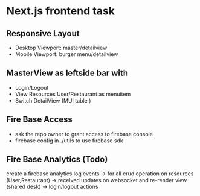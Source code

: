 # Next.js frontend task 

## Responsive Layout 
- Desktop Viewport: master/detailview 
- Mobile Viewport: burger menu/detailview

## MasterView as leftside bar with  
- Login/Logout
- View Resources User/Restaurant as menuitem
- Switch DetailView (MUI table )


## Fire Base Access 
- ask the repo owner to grant access to firebase console 
- firebase config  in ./utils to use firebase sdk


## Fire Base Analytics (Todo)
create a firebase analytics log events 
-> for all crud operation on resources (User,Restaurant) 
-> received updates on websocket and re-render view (shared desk) 
-> login/logout actions


